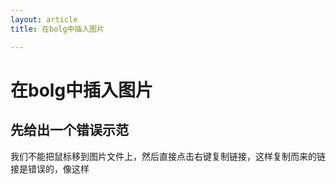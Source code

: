 ```yaml
---
layout: article
title: 在bolg中插入图片

---
```


# 在bolg中插入图片

## 先给出一个错误示范

我们不能把鼠标移到图片文件上，然后直接点击右键复制链接，这样复制而来的链接是错误的，像这样





